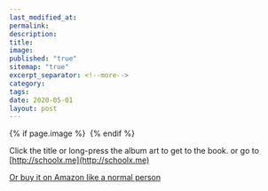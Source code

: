 ```yaml
---
last_modified_at: 
permalink: 
description: 
title: 
image: 
published: "true"
sitemap: "true"
excerpt_separator: <!--more-->
category: 
tags: 
date: 2020-05-01
layout: post
---
```



{% if page.image %} <img src="{{ page.image }}" alt=""> {% endif %}  

Click the title or long-press the album art to get to the book. or go to [http://schoolx.me](http://schoolx.me)

  

[Or buy it on Amazon like a normal person](https://amzn.to/33cIy22)